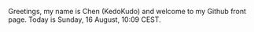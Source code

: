 Greetings, my name is Chen (KedoKudo) and welcome to my Github front page.  Today is Sunday, 16 August, 10:09 CEST.